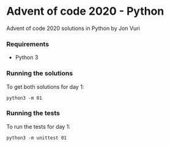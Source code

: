 # Advent of code 2020 - Python

Advent of code 2020 solutions in Python by Jon Vuri


### Requirements

- Python 3


### Running the solutions

To get both solutions for day 1:

```shell
python3 -m 01
```


### Running the tests

To run the tests for day 1:

```shell
python3 -m unittest 01
```
